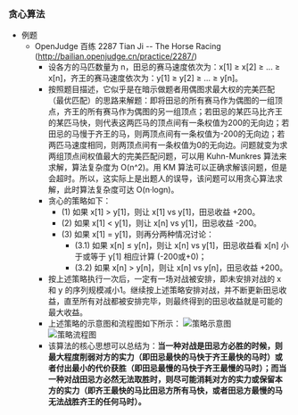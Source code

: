 ### 贪心算法
* 例题
	* OpenJudge 百练 2287 Tian Ji -- The Horse Racing (http://bailian.openjudge.cn/practice/2287/)
		* 设各方的马匹数量为 n，田忌的赛马速度依次为：x[1] ≥ x[2] ≥ ... ≥ x[n]，齐王的赛马速度依次为：y[1] ≥ y[2] ≥ ... ≥ y[n]。
		* 按照题目描述，它似乎是在暗示做题者用偶图求最大权的完美匹配（最优匹配）的思路来解题：即将田忌的所有赛马作为偶图的一组顶点，齐王的所有赛马作为偶图的另一组顶点；若田忌的某匹马比齐王的某匹马快，则代表这两匹马的顶点间有一条权值为200的无向边；若田忌的马慢于齐王的马，则两顶点间有一条权值为-200的无向边；若两匹马速度相同，则两顶点间有一条权值为0的无向边。问题就变为求两组顶点间权值最大的完美匹配问题，可以用 Kuhn-Munkres 算法来求解，算法复杂度为 O(n^2)。用 KM 算法可以正确求解该问题，但是会超时。所以，这实际上是出题人的误导，该问题可以用贪心算法求解，此时算法复杂度可达 O(n·logn)。
		* 贪心的策略如下：
			* (1) 如果 x[1] > y[1]，则让 x[1] vs y[1]，田忌收益 +200。
			* (2) 如果 x[1] < y[1]，则让 x[n] vs y[1]，田忌收益 -200。
			* (3) 如果 x[1] = y[1]，则再分两种情况讨论：
				* (3.1) 如果 x[n] ≤ y[n]，则让 x[n] vs y[1]，田忌收益看 x[n] 小于或等于 y[1] 相应计算 (-200或+0)；
				* (3.2) 如果 x[n] > y[n]，则让 x[n] vs y[n]，田忌收益 +200。
		* 按上述策略执行一次后，一定有一场对战被安排，即未安排对战的 x 和 y 的序列规模减小1。继续按上述策略安排对战，并不断更新田忌收益，直至所有对战都被安排完毕，则最终得到的田忌收益就是可能的最大收益。	
		* 上述策略的示意图和流程图如下所示：
		![策略示意图](https://github.com/sakura0401/Figures-Algorithms/raw/master/Greedy%20Algorithm/%E8%B4%AA%E5%BF%83_%E7%94%B0%E5%BF%8C%E8%B5%9B%E9%A9%AC_%E7%AD%96%E7%95%A5%E7%A4%BA%E6%84%8F%E5%9B%BE.jpg)  
		![策略流程图](https://github.com/sakura0401/Figures-Algorithms/raw/master/Greedy%20Algorithm/%E8%B4%AA%E5%BF%83_%E7%94%B0%E5%BF%8C%E8%B5%9B%E9%A9%AC_%E7%AD%96%E7%95%A5%E6%B5%81%E7%A8%8B%E5%9B%BE.jpg)  
		* 该算法的核心思想可以总结为：**当一种对战是田忌方必胜的时候，则最大程度削弱对方的实力（即田忌最快的马快于齐王最快的马时）或者付出最小的代价获胜（即田忌最慢的马快于齐王最慢的马时）；而当一种对战田忌方必然无法取胜时，则尽可能消耗对方的实力或保留本方的实力（即齐王最快的马比田忌方所有马快，或者田忌方最慢的马无法战胜齐王的任何马时）。**
